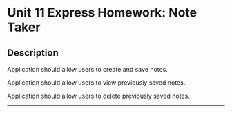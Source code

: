 # Unit 11 Express Homework: Note Taker

## Description

Application should allow users to create and save notes.

Application should allow users to view previously saved notes.

Application should allow users to delete previously saved notes.

- - -
